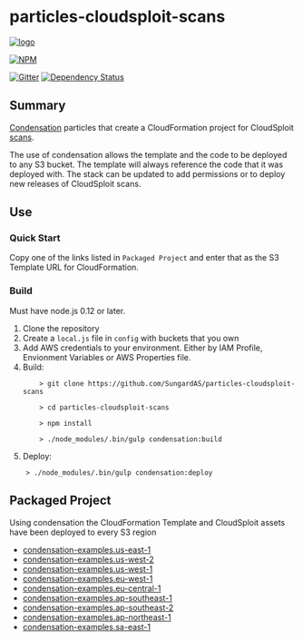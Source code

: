 # particles-cloudsploit-scans

[![logo](https://raw.githubusercontent.com/SungardAS/condensation/master/docs/images/condensation_logo.png)](https://github.com/SungardAS/condensation)

[![NPM](https://nodei.co/npm/condensation.png)](https://nodei.co/npm/particles-cloudsploit-scans/)

[![Gitter](https://badges.gitter.im/Join%20Chat.svg)](https://gitter.im/SungardAS/condensation?utm_source=badge&utm_medium=badge&utm_campaign=pr-badge)
[![Dependency
Status](https://david-dm.org/SungardAS/condensation.svg?branch=master)](https://david-dm.org/SungardAS/particles-cloudsploit-scans?branch=master)


## Summary

[Condensation](https://github.com/SungardAS/condensation) particles that create a CloudFormation project for
CloudSploit [scans](https://github.com/cloudsploit/scans).

The use of condensation allows the template and the code to be deployed
to any S3 bucket.  The template will always reference the code that it
was deployed with.  The stack can be updated to add permissions or to
deploy new releases of CloudSploit scans.

## Use

### Quick Start

Copy one of the links listed in `Packaged Project`
and enter that as the S3 Template URL for CloudFormation.

### Build

Must have node.js 0.12 or later.

1. Clone the repository
2. Create a `local.js` file in `config` with buckets that you own
3. Add AWS credentials to your environment.  Either by IAM Profile,
   Envionment Variables or AWS Properties file.
4. Build:
    ```
        > git clone https://github.com/SungardAS/particles-cloudsploit-scans
        
        > cd particles-cloudsploit-scans
        
        > npm install
        
        > ./node_modules/.bin/gulp condensation:build
    ```
5. Deploy:
```
    > ./node_modules/.bin/gulp condensation:deploy
```


## Packaged Project

Using condensation the CloudFormation Template and CloudSploit assets
have been deployed to every S3 region

* [condensation-examples.us-east-1](http://particles-cloudsploit-scans.us-east-1.s3.amazonaws.com/develop/particles/cftemplates/lambda.template.json)
* [condensation-examples.us-west-2](http://particles-cloudsploit-scans.us-west-2.s3.amazonaws.com/develop/particles/cftemplates/lambda.template.json)
* [condensation-examples.us-west-1](http://particles-cloudsploit-scans.us-west-1.s3.amazonaws.com/develop/particles/cftemplates/lambda.template.json)
* [condensation-examples.eu-west-1](http://particles-cloudsploit-scans.eu-west-1.s3.amazonaws.com/develop/particles/cftemplates/lambda.template.json)
* [condensation-examples.eu-central-1](http://particles-cloudsploit-scans.eu-central-1.s3.amazonaws.com/develop/particles/cftemplates/lambda.template.json)
* [condensation-examples.ap-southeast-1](http://particles-cloudsploit-scans.ap-southeast-1.s3.amazonaws.com/develop/particles/cftemplates/lambda.template.json)
* [condensation-examples.ap-southeast-2](http://particles-cloudsploit-scans.ap-southeast-2.s3.amazonaws.com/develop/particles/cftemplates/lambda.template.json)
* [condensation-examples.ap-northeast-1](http://particles-cloudsploit-scans.ap-northeast-1.s3.amazonaws.com/develop/particles/cftemplates/lambda.template.json)
* [condensation-examples.sa-east-1](http://particles-cloudsploit-scans.sa-east-1.s3.amazonaws.com/develop/particles/cftemplates/lambda.template.json)


